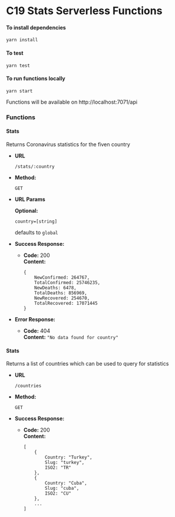 # C19 Stats Serverless Functions

#### To install dependencies
```
yarn install
```

#### To test
```
yarn test
```

#### To run functions locally
```
yarn start
```

Functions will be available on http://localhost:7071/api

### Functions
#### Stats

Returns Coronavirus statistics for the fiven country
* **URL**

    `/stats/:country`
* **Method:**

  `GET`
  
*  **URL Params**

   **Optional:**
 
   `country=[string]`
   
   defaults to `global`
  
* **Success Response:**

  * **Code:** 200 <br />
    **Content:** 
    ```
    { 
        NewConfirmed: 264767,
        TotalConfirmed: 25746235,
        NewDeaths: 6478,
        TotalDeaths: 856969,
        NewRecovered: 254670,
        TotalRecovered: 17071445 
    }
    ```

* **Error Response:**

  * **Code:** 404 <br />
    **Content:** `"No data found for country"`

#### Stats

Returns a list of countries which can be used to query for statistics
* **URL**

    `/countries`
* **Method:**

  `GET`
  
* **Success Response:**

  * **Code:** 200 <br />
    **Content:** 
    ```
    [ 
        {
            Country: "Turkey",
            Slug: "turkey",
            ISO2: "TR"
        },
        {
            Country: "Cuba",
            Slug: "cuba",
            ISO2: "CU"
        },
        ...
    ]
    ```